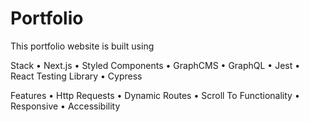 # Portfolio

This portfolio website is built using

Stack
• Next.js
• Styled Components
• GraphCMS
• GraphQL
• Jest
• React Testing Library
• Cypress

Features
• Http Requests
• Dynamic Routes
• Scroll To Functionality
• Responsive
• Accessibility
